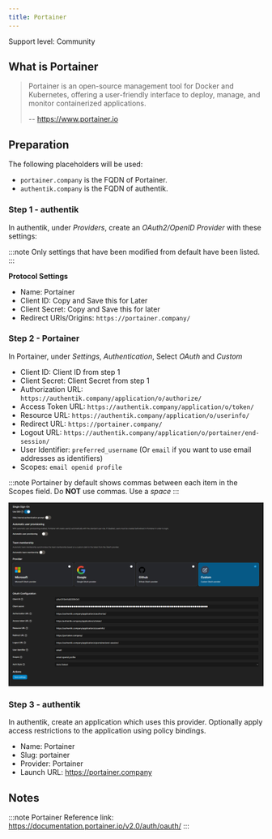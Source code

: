 ```yaml
---
title: Portainer
---
```


<span class="badge badge--secondary">Support level: Community</span>

## What is Portainer

> Portainer is an open-source management tool for Docker and Kubernetes, offering a user-friendly interface to deploy, manage, and monitor containerized applications.
>
> -- https://www.portainer.io

## Preparation

The following placeholders will be used:

-   `portainer.company` is the FQDN of Portainer.
-   `authentik.company` is the FQDN of authentik.

### Step 1 - authentik

In authentik, under _Providers_, create an _OAuth2/OpenID Provider_ with these settings:

:::note
Only settings that have been modified from default have been listed.
:::

**Protocol Settings**

-   Name: Portainer
-   Client ID: Copy and Save this for Later
-   Client Secret: Copy and Save this for later
-   Redirect URIs/Origins: `https://portainer.company/`

### Step 2 - Portainer

In Portainer, under _Settings_, _Authentication_, Select _OAuth_ and _Custom_

-   Client ID: Client ID from step 1
-   Client Secret: Client Secret from step 1
-   Authorization URL: `https://authentik.company/application/o/authorize/`
-   Access Token URL: `https://authentik.company/application/o/token/`
-   Resource URL: `https://authentik.company/application/o/userinfo/`
-   Redirect URL: `https://portainer.company/`
-   Logout URL: `https://authentik.company/application/o/portainer/end-session/`
-   User Identifier: `preferred_username` (Or `email` if you want to use email addresses as identifiers)
-   Scopes: `email openid profile`

:::note
Portainer by default shows commas between each item in the Scopes field. Do **NOT** use commas. Use a _space_
:::

![](./portainer-01.png)

### Step 3 - authentik

In authentik, create an application which uses this provider. Optionally apply access restrictions to the application using policy bindings.

-   Name: Portainer
-   Slug: portainer
-   Provider: Portainer
-   Launch URL: https://portainer.company

## Notes

:::note
Portainer Reference link: https://documentation.portainer.io/v2.0/auth/oauth/
:::
